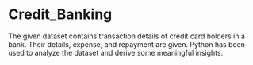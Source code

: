 # Credit_Banking
The given dataset contains transaction details of credit card holders in a bank. Their details, expense, and repayment are given. Python has been used to analyze the dataset and derive some meaningful insights.
